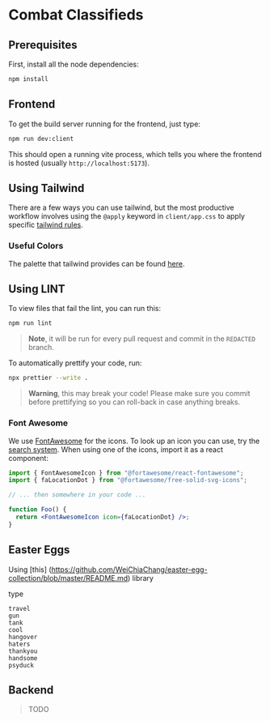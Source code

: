 # Combat Classifieds

## Prerequisites

First, install all the node dependencies:

```bash
npm install
```

## Frontend

To get the build server running for the frontend, just type:

```bash
npm run dev:client
```

This should open a running vite process, which tells you where the frontend is hosted
(usually `http://localhost:5173`).

## Using Tailwind

There are a few ways you can use tailwind, but the most productive workflow involves using the
`@apply` keyword in `client/app.css` to apply specific
[tailwind rules](https://tailwindcss.com/docs/font-weight).

### Useful Colors

The palette that tailwind provides can be found [here](https://tailwindcss.com/docs/customizing-colors).

## Using LINT

To view files that fail the lint, you can run this:

```bash
npm run lint
```

> **Note**, it will be run for every pull request and commit in the `REDACTED` branch.

To automatically prettify your code, run:

```bash
npx prettier --write .
```

> **Warning**, this may break your code! Please make sure you commit before prettifying
> so you can roll-back in case anything breaks.

### Font Awesome

We use [FontAwesome](https://fontawesome.com) for the icons. To look up an icon you can use, try the
[search system](https://fontawesome.com/search). When using one of the icons, import it as
a react component:

```jsx
import { FontAwesomeIcon } from "@fortawesome/react-fontawesome";
import { faLocationDot } from "@fortawesome/free-solid-svg-icons";

// ... then somewhere in your code ...

function Foo() {
  return <FontAwesomeIcon icon={faLocationDot} />;
}
```

## Easter Eggs

Using [this] (https://github.com/WeiChiaChang/easter-egg-collection/blob/master/README.md) library

type

```
travel
gun
tank
cool
hangover
haters
thankyou
handsome
psyduck
```

## Backend

> TODO
